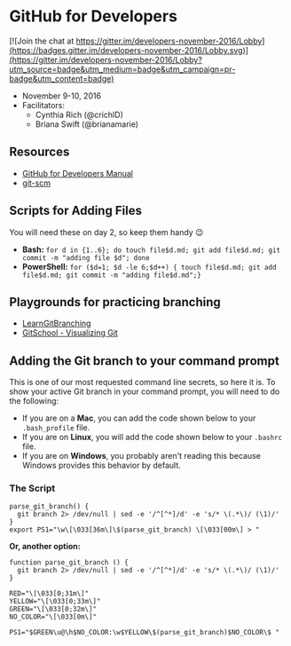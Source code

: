 # GitHub for Developers

[![Join the chat at https://gitter.im/developers-november-2016/Lobby](https://badges.gitter.im/developers-november-2016/Lobby.svg)](https://gitter.im/developers-november-2016/Lobby?utm_source=badge&utm_medium=badge&utm_campaign=pr-badge&utm_content=badge)

- November 9-10, 2016
- Facilitators:
  - Cynthia Rich (@crichID)
  - Briana Swift (@brianamarie)

## Resources

- [GitHub for Developers Manual](manual/github-for-developers-student-manual.pdf)
- [git-scm](https://git-scm.com)
 
## Scripts for Adding Files 

You will need these on day 2, so keep them handy :wink:

- **Bash:** `for d in {1..6}; do touch file$d.md; git add file$d.md; git commit -m "adding file $d"; done`
- **PowerShell:** `for ($d=1; $d -le 6;$d++) { touch file$d.md; git add file$d.md; git commit -m "adding file$d.md";}`

## Playgrounds for practicing branching

- [LearnGitBranching](http://learngitbranching.js.org/?NODEMO)
- [GitSchool - Visualizing Git](http://git-school.github.io/visualizing-git/)


## Adding the Git branch to your command prompt

This is one of our most requested command line secrets, so here it is. To show your active Git branch in your command prompt, you will need to do the following:

- If you are on a **Mac**, you can add the code shown below to your `.bash_profile` file.
- If you are on **Linux**, you will add the code shown below to your `.bashrc` file. 
- If you are on **Windows**, you probably aren't reading this because Windows provides this behavior by default.

### The Script

```shell
parse_git_branch() {
  git branch 2> /dev/null | sed -e '/^[^*]/d' -e 's/* \(.*\)/ (\1)/'
}
export PS1="\w\[\033[36m\]\$(parse_git_branch) \[\033[00m\] > "
```

**Or, another option:**

```shell
function parse_git_branch () {
  git branch 2> /dev/null | sed -e '/^[^*]/d' -e 's/* \(.*\)/ (\1)/'
}
 
RED="\[\033[0;31m\]"
YELLOW="\[\033[0;33m\]"
GREEN="\[\033[0;32m\]"
NO_COLOR="\[\033[0m\]"
 
PS1="$GREEN\u@\h$NO_COLOR:\w$YELLOW\$(parse_git_branch)$NO_COLOR\$ "
```
